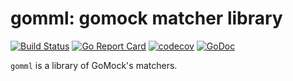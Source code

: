 # gomml: gomock matcher library

[![Build Status](https://travis-ci.com/utisam/gomml.svg?branch=master)](https://travis-ci.com/utisam/gomml)
[![Go Report Card](https://goreportcard.com/badge/github.com/utisam/gomml)](https://goreportcard.com/report/github.com/utisam/gomml)
[![codecov](https://codecov.io/gh/utisam/gomml/branch/master/graph/badge.svg)](https://codecov.io/gh/utisam/gomml)
[![GoDoc](https://godoc.org/github.com/utisam/gomml?status.svg)](https://godoc.org/github.com/utisam/gomml)

`gomml` is a library of GoMock's matchers.
